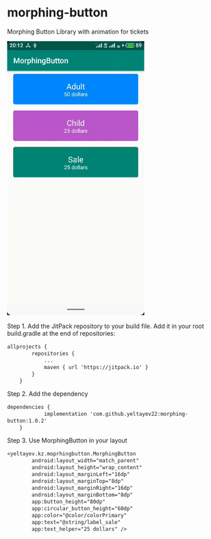 # morphing-button
Morphing Button Library with animation for tickets

![](morphing-button.gif)

Step 1. Add the JitPack repository to your build file.
Add it in your root build.gradle at the end of repositories:
```
allprojects {
		repositories {
			...
			maven { url 'https://jitpack.io' }
		}
	}
```
  
Step 2. Add the dependency
```
dependencies {
	        implementation 'com.github.yeltayev22:morphing-button:1.0.2'
	}  
```

Step 3. Use MorphingButton in your layout

```
<yeltayev.kz.moprhingbutton.MorphingButton
        android:layout_width="match_parent"
        android:layout_height="wrap_content"
        android:layout_marginLeft="16dp"
        android:layout_marginTop="8dp"
        android:layout_marginRight="16dp"
        android:layout_marginBottom="8dp"
        app:button_height="80dp"
        app:circular_button_height="60dp"
        app:color="@color/colorPrimary"
        app:text="@string/label_sale"
        app:text_helper="25 dollars" />
```
